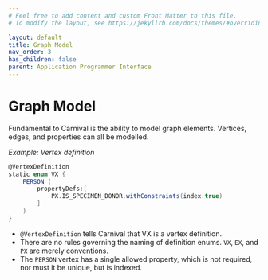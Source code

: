```yaml
---
# Feel free to add content and custom Front Matter to this file.
# To modify the layout, see https://jekyllrb.com/docs/themes/#overriding-theme-defaults

layout: default
title: Graph Model
nav_order: 3
has_children: false
parent: Application Programmer Interface
---
```


# Graph Model

Fundamental to Carnival is the ability to model graph elements. Vertices, edges, and properties can all be modelled.

_Example: Vertex definition_

```groovy
@VertexDefinition
static enum VX {
    PERSON (
        propertyDefs:[
            PX.IS_SPECIMEN_DONOR.withConstraints(index:true)
        ]
    )
}
```

-   `@VertexDefinition` tells Carnival that VX is a vertex definition.
-   There are no rules governing the naming of definition enums. `VX`, `EX`, and `PX` are merely conventions.
-   The `PERSON` vertex has a single allowed property, which is not required, nor must it be unique, but is indexed.
